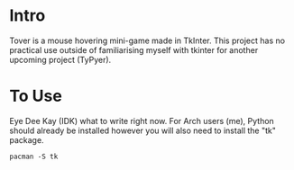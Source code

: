 # Intro

Tover is a mouse hovering mini-game made in TkInter. This project has no practical use outside of familiarising myself with tkinter for another upcoming project (TyPyer).

# To Use
Eye Dee Kay (IDK) what to write right now.  For Arch users (me), Python should already be installed however you will also need to install the "tk" package.

`pacman -S tk`
